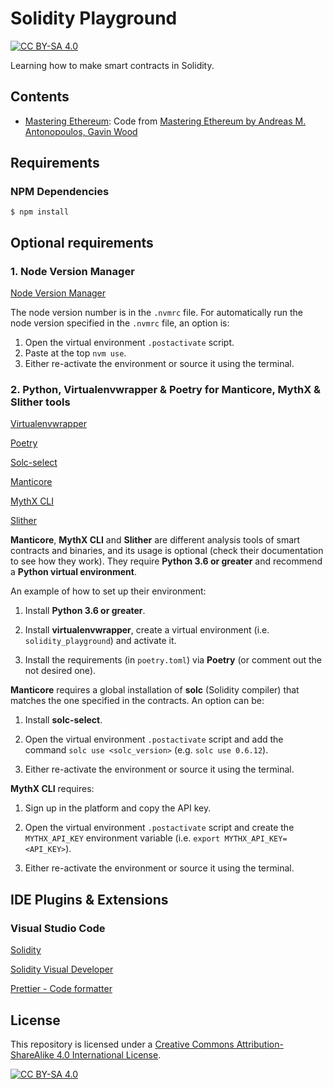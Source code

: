 # Solidity Playground

[![CC BY-SA 4.0][cc-by-sa-shield]][cc-by-sa]

Learning how to make smart contracts in Solidity.

## Contents

- [Mastering Ethereum](mastering_ethereum/README.md): Code from [Mastering Ethereum by Andreas M. Antonopoulos, Gavin Wood](https://github.com/ethereumbook/ethereumbook)

## Requirements

### NPM Dependencies

```shell
$ npm install
```

## Optional requirements

### 1. Node Version Manager

[Node Version Manager](https://github.com/nvm-sh/nvm/blob/master/README.md)

The node version number is in the `.nvmrc` file.
For automatically run the node version specified in the `.nvmrc` file, an option is:

1. Open the virtual environment `.postactivate` script.
2. Paste at the top `nvm use`.
3. Either re-activate the environment or source it using the terminal.

### 2. Python, Virtualenvwrapper & Poetry for Manticore, MythX & Slither tools

[Virtualenvwrapper](https://virtualenvwrapper.readthedoc)

[Poetry](https://python-poetry.org/)

[Solc-select](https://github.com/crytic/solc-select)

[Manticore](https://github.com/trailofbits/manticore)

[MythX CLI](https://github.com/dmuhs/mythx-cli)

[Slither](https://github.com/crytic/slither)

**Manticore**, **MythX CLI** and **Slither** are different analysis tools of smart contracts and binaries, and its usage is optional (check their documentation to see how they work). They require **Python 3.6 or greater** and recommend a **Python virtual environment**.

An example of how to set up their environment:

1. Install **Python 3.6 or greater**.

2. Install **virtualenvwrapper**, create a virtual environment (i.e. `solidity_playground`) and activate it.

3. Install the requirements (in `poetry.toml`) via **Poetry** (or comment out the not desired one).

**Manticore** requires a global installation of **solc** (Solidity compiler) that matches the one specified in the contracts. An option can be:

1. Install **solc-select**.

2. Open the virtual environment `.postactivate` script and add the command `solc use <solc_version>` (e.g. `solc use 0.6.12`).

3. Either re-activate the environment or source it using the terminal.

**MythX CLI** requires:

1. Sign up in the platform and copy the API key.

2. Open the virtual environment `.postactivate` script and create the `MYTHX_API_KEY` environment variable (i.e. `export MYTHX_API_KEY=<API_KEY>`).

3. Either re-activate the environment or source it using the terminal.

## IDE Plugins & Extensions

### Visual Studio Code

[Solidity](https://marketplace.visualstudio.com/items?itemName=JuanBlanco.solidity)

[Solidity Visual Developer](https://marketplace.visualstudio.com/items?itemName=tintinweb.solidity-visual-auditor)

[Prettier - Code formatter](https://marketplace.visualstudio.com/items?itemName=esbenp.prettier-vscode)

## License

This repository is licensed under a
[Creative Commons Attribution-ShareAlike 4.0 International License][cc-by-sa].

[![CC BY-SA 4.0][cc-by-sa-image]][cc-by-sa]

[cc-by-sa]: http://creativecommons.org/licenses/by-sa/4.0/
[cc-by-sa-image]: https://licensebuttons.net/l/by-sa/4.0/88x31.png
[cc-by-sa-shield]: https://img.shields.io/badge/License-CC%20BY--SA%204.0-lightgrey.svg
